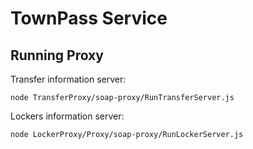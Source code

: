 # TownPass Service

## Running Proxy
Transfer information server:
```
node TransferProxy/soap-proxy/RunTransferServer.js
```
Lockers information server:
```
node LockerProxy/Proxy/soap-proxy/RunLockerServer.js
```